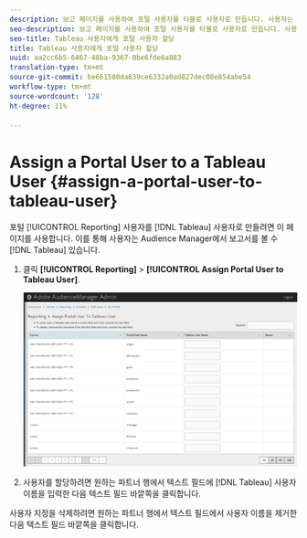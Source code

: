 ```yaml
---
description: 보고 페이지를 사용하여 포털 사용자를 타블로 사용자로 만듭니다. 사용자는 Audience Manager에서 타블로 보고서를 볼 수 있습니다.
seo-description: 보고 페이지를 사용하여 포털 사용자를 타블로 사용자로 만듭니다. 사용자는 Audience Manager에서 타블로 보고서를 볼 수 있습니다.
seo-title: Tableau 사용자에게 포털 사용자 할당
title: Tableau 사용자에게 포털 사용자 할당
uuid: aa2cc6b5-6467-48ba-9367-0be6fde6a883
translation-type: tm+mt
source-git-commit: be661580da839ce6332a0ad827dec08e854abe54
workflow-type: tm+mt
source-wordcount: '128'
ht-degree: 11%

---
```



# Assign a Portal User to a Tableau User {#assign-a-portal-user-to-tableau-user}

<!-- t_tabeau.xml -->

포털 [!UICONTROL Reporting] 사용자를 [!DNL Tableau] 사용자로 만들려면 이 페이지를 사용합니다. 이를 통해 사용자는 Audience Manager에서 보고서를 볼 수 [!DNL Tableau] 있습니다.

1. 클릭 **[!UICONTROL Reporting]** > **[!UICONTROL Assign Portal User to Tableau User]**.

   ![](assets/tableau.png)

1. 사용자를 할당하려면 원하는 파트너 행에서 텍스트 필드에 [!DNL Tableau] 사용자 이름을 입력한 다음 텍스트 필드 바깥쪽을 클릭합니다.

사용자 지정을 삭제하려면 원하는 파트너 행에서 텍스트 필드에서 사용자 이름을 제거한 다음 텍스트 필드 바깥쪽을 클릭합니다.
